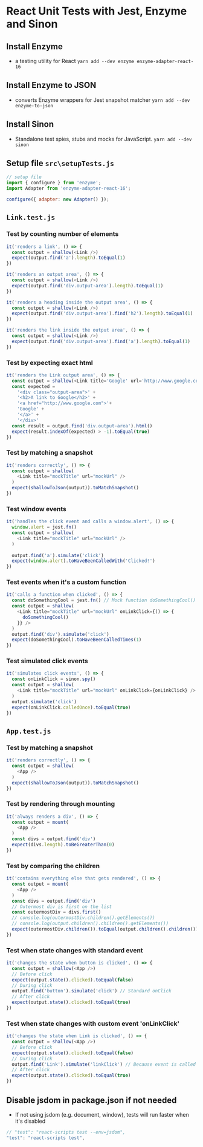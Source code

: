 # React Unit Tests with Jest, Enzyme and Sinon

## Install Enzyme
- a testing utility for React
`yarn add --dev enzyme enzyme-adapter-react-16`

## Install Enzyme to JSON
- converts Enzyme wrappers for Jest snapshot matcher
`yarn add --dev enzyme-to-json`

## Install Sinon
- Standalone test spies, stubs and mocks for JavaScript. 
`yarn add --dev sinon`

## Setup file `src\setupTests.js`
```javascript
// setup file
import { configure } from 'enzyme';
import Adapter from 'enzyme-adapter-react-16';

configure({ adapter: new Adapter() });
```

## `Link.test.js`

### Test by counting number of elements
```javascript
it('renders a link', () => {
  const output = shallow(<Link />)
  expect(output.find('a').length).toEqual(1)
})

it('renders an output area', () => {
  const output = shallow(<Link />)
  expect(output.find('div.output-area').length).toEqual(1)
})

it('renders a heading inside the output area', () => {
  const output = shallow(<Link />)
  expect(output.find('div.output-area').find('h2').length).toEqual(1)
})

it('renders the link inside the output area', () => {
  const output = shallow(<Link />)
  expect(output.find('div.output-area').find('a').length).toEqual(1)
})
```

### Test by expecting exact html
```javascript
it('renders the Link output area', () => {
  const output = shallow(<Link title='Google' url='http://www.google.com'/>)
  const expected =
    '<div class="output-area">' +
    '<h2>A link to Google</h2>' +
    '<a href="http://www.google.com">'+
    'Google' +
    '</a>' +
    '</div>'
  const result = output.find('div.output-area').html()
  expect(result.indexOf(expected) > -1).toEqual(true)
})
```

### Test by matching a snapshot
```javascript
it('renders correctly', () => {
  const output = shallow(
    <Link title="mockTitle" url="mockUrl" />
  )
  expect(shallowToJson(output)).toMatchSnapshot()
})
```

### Test window events
```javascript
it('handles the click event and calls a window.alert', () => {
  window.alert = jest.fn()
  const output = shallow(
    <Link title="mockTitle" url="mockUrl" />
  )
  
  output.find('a').simulate('click')
  expect(window.alert).toHaveBeenCalledWith('Clicked!')
})
```

### Test events when it's a custom function
```javascript
it('calls a function when clicked', () => {
  const doSomethingCool = jest.fn() // Mock function doSomethingCool()
  const output = shallow(
    <Link title="mockTitle" url="mockUrl" onLinkClick={() => {
      doSomethingCool()
    }} />
  )
  output.find('div').simulate('click')
  expect(doSomethingCool).toHaveBeenCalledTimes(1)
})
```

### Test simulated click events
```javascript
it('simulates click events', () => {
  const onLinkClick = sinon.spy()
  const output = shallow(
    <Link title="mockTitle" url="mockUrl" onLinkClick={onLinkClick} />
  )
  output.simulate('click')
  expect(onLinkClick.calledOnce).toEqual(true)
})
```

## `App.test.js`

### Test by matching a snapshot
```javascript
it('renders correctly', () => {
  const output = shallow(
    <App />
  )
  expect(shallowToJson(output)).toMatchSnapshot()
})
```

### Test by rendering through mounting
```javascript
it('always renders a div', () => {
  const output = mount(
    <App />
  )
  const divs = output.find('div')
  expect(divs.length).toBeGreaterThan(0)
})
```

### Test by comparing the children
```javascript
it('contains everything else that gets rendered', () => {
  const output = mount(
    <App />
  )
  const divs = output.find('div')
  // Outermost div is first on the list
  const outermostDiv = divs.first()
  // console.log(outermostDiv.children().getElements())
  // console.log(output.children().children().getElements())
  expect(outermostDiv.children()).toEqual(output.children().children())
})
```

### Test when state changes with standard event
```javascript
it('changes the state when button is clicked', () => {
  const output = shallow(<App />)
  // Before click
  expect(output.state().clicked).toEqual(false)
  // During click
  output.find('button').simulate('click') // Standard onClick
  // After click
  expect(output.state().clicked).toEqual(true)
})
```

### Test when state changes with custom event 'onLinkClick'
```javascript
it('changes the state when Link is clicked', () => {
  const output = shallow(<App />)
  // Before click
  expect(output.state().clicked).toEqual(false)
  // During click
  output.find('Link').simulate('linkClick') // Because event is called onLinkClick
  // After click
  expect(output.state().clicked).toEqual(true)
})
```

## Disable jsdom in package.json if not needed
- If not using jsdom (e.g. document, window), tests will run faster when it's disabled
```javascript
// "test": "react-scripts test --env=jsdom",
"test": "react-scripts test",
```
